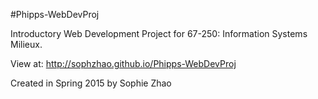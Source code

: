 #Phipps-WebDevProj

Introductory Web Development Project for 67-250: Information Systems Milieux. 

View at: http://sophzhao.github.io/Phipps-WebDevProj

Created in Spring 2015 by Sophie Zhao 
